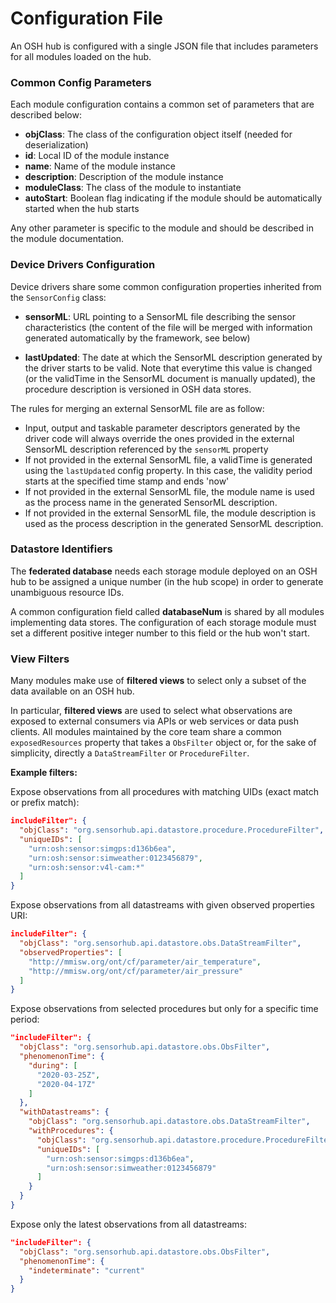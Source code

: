 # Configuration File

An OSH hub is configured with a single JSON file that includes parameters for all modules loaded on the hub.


### Common Config Parameters

Each module configuration contains a common set of parameters that are described below:

  - **objClass**: The class of the configuration object itself (needed for deserialization)
  - **id**: Local ID of the module instance
  - **name**: Name of the module instance
  - **description**: Description of the module instance
  - **moduleClass**: The class of the module to instantiate
  - **autoStart**: Boolean flag indicating if the module should be automatically started when the hub starts
  
Any other parameter is specific to the module and should be described in the module documentation.
  
  
### Device Drivers Configuration

Device drivers share some common configuration properties inherited from the `SensorConfig` class:

  - **sensorML**: URL pointing to a SensorML file describing the sensor characteristics (the content of the file will be merged with information generated automatically by the framework, see below)
  
  - **lastUpdated**: The date at which the SensorML description generated by the driver starts to be valid. Note that everytime this value is changed (or the validTime in the SensorML document is manually updated), the procedure description is versioned in OSH data stores.

The rules for merging an external SensorML file are as follow:

  - Input, output and taskable parameter descriptors generated by the driver code will always override the ones provided in the external SensorML description referenced by the `sensorML` property
  - If not provided in the external SensorML file, a validTime is generated using the `lastUpdated` config property. In this case, the validity period starts at the specified time stamp and ends 'now'
  - If not provided in the external SensorML file, the module name is used as the process name in the generated SensorML description.
  - If not provided in the external SensorML file, the module description is used as the process description in the generated SensorML description.


### Datastore Identifiers

The **federated database** needs each storage module deployed on an OSH hub to be assigned a unique number (in the hub scope) in order to generate unambiguous resource IDs. 

A common configuration field called **databaseNum** is shared by all modules implementing data stores. The configuration of each storage module must set a different positive integer number to this field or the hub won't start.
  

### View Filters

Many modules make use of **filtered views** to select only a subset of the data available on an OSH hub. 

In particular, **filtered views** are used to select what observations are exposed to external consumers via APIs or web services or data push clients. All modules maintained by the core team share a common `exposedResources` property that takes a `ObsFilter` object or, for the sake of simplicity, directly a `DataStreamFilter` or `ProcedureFilter`.


**Example filters:**

Expose observations from all procedures with matching UIDs (exact match or prefix match):

```json
includeFilter": {
  "objClass": "org.sensorhub.api.datastore.procedure.ProcedureFilter",
  "uniqueIDs": [
    "urn:osh:sensor:simgps:d136b6ea",
    "urn:osh:sensor:simweather:0123456879",
    "urn:osh:sensor:v4l-cam:*"
  ]
}
```

Expose observations from all datastreams with given observed properties URI:

```json
includeFilter": {
  "objClass": "org.sensorhub.api.datastore.obs.DataStreamFilter",
  "observedProperties": [
    "http://mmisw.org/ont/cf/parameter/air_temperature",
    "http://mmisw.org/ont/cf/parameter/air_pressure"
  ]
}
```

Expose observations from selected procedures but only for a specific time period:

```json
"includeFilter": {
  "objClass": "org.sensorhub.api.datastore.obs.ObsFilter",
  "phenomenonTime": {
    "during": [
      "2020-03-25Z",
      "2020-04-17Z"
    ]
  },
  "withDatastreams": {
    "objClass": "org.sensorhub.api.datastore.obs.DataStreamFilter",
    "withProcedures": {
      "objClass": "org.sensorhub.api.datastore.procedure.ProcedureFilter",
      "uniqueIDs": [
        "urn:osh:sensor:simgps:d136b6ea",
        "urn:osh:sensor:simweather:0123456879"
      ]
    }
  }
}
```


Expose only the latest observations from all datastreams:

```json
"includeFilter": {
  "objClass": "org.sensorhub.api.datastore.obs.ObsFilter",
  "phenomenonTime": {
    "indeterminate": "current"
  }
}
```




